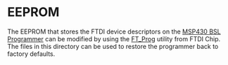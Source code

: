 EEPROM
======

The EEPROM that stores the FTDI device descriptors on the [MSP430 BSL
Programmer](http://www.flyingcampdesign.com/msp430-bsl-programmer.html "MSP430
BSL Programmer") can be modified by using the
[FT_Prog](http://www.ftdichip.com/Support/Utilities.htm "FT_Prog") utility
from FTDI Chip. The files in this directory can be used to restore the
programmer back to factory defaults.
